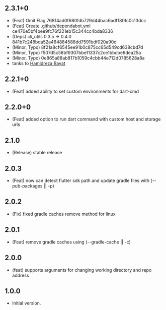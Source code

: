 ## 2.3.1+0

- (Feat) Omit Flag 76814ad0f680fdb729d44bac6adf180fc0c13dcc
- (Feat) Create .github/dependabot.yml ce470e5bf4bee9fc76f221eb15c344cc4bda8336
- (Deps) cli_utils 0.3.5 -> 0.4.0 841b7c248bda52a464884588dd7591bdf020a90d
- (Minor, Typo) 8f21a8cf6545ee91b0c875cc65d549cd638cbd7d
- (Minor, Typo) f507d5c58bf9307bbe11337c2ce1bbcbe6dea25a
- (Minor, Typo) 0e865a88ab817b1059c4cbb44e712d0785628a8a
- tanks to [Hamidreza Bayat](https://github.com/HrBDev)

## 2.2.1+0

- (Feat) added ability to set custom environments for dart-cmd

## 2.2.0+0

- (Feat) added option to run dart command with custom host and storage urls

## 2.1.0

- (Release) stable release

## 2.0.3

- (Feat) now can detect flutter sdk path
and update gradle files with (--pub-packages || -p)

## 2.0.2

- (Fix) fixed gradle caches remove method for linux

## 2.0.1

- (Feat) remove gradle caches using (--gradle-cache || -c)

## 2.0.0

- (feat) supports arguments for changing working directory and repo address

## 1.0.0

- Initial version.
